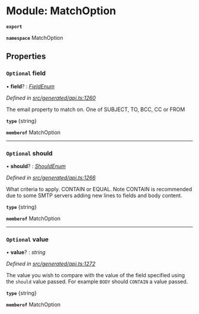# Module: MatchOption

**`export`** 

**`namespace`** MatchOption

## Properties

### `Optional` field

• **field**? : *[FieldEnum](../enums/_generated_api_.matchoption.fieldenum.md)*

*Defined in [src/generated/api.ts:1260](https://github.com/mailslurp/mailslurp-client-ts-js/blob/45dbdd8/src/generated/api.ts#L1260)*

The email property to match on. One of SUBJECT, TO, BCC, CC or FROM

**`type`** {string}

**`memberof`** MatchOption

___

### `Optional` should

• **should**? : *[ShouldEnum](../enums/_generated_api_.matchoption.shouldenum.md)*

*Defined in [src/generated/api.ts:1266](https://github.com/mailslurp/mailslurp-client-ts-js/blob/45dbdd8/src/generated/api.ts#L1266)*

What criteria to apply. CONTAIN or EQUAL. Note CONTAIN is recommended due to some SMTP servers adding new lines to fields and body content.

**`type`** {string}

**`memberof`** MatchOption

___

### `Optional` value

• **value**? : *string*

*Defined in [src/generated/api.ts:1272](https://github.com/mailslurp/mailslurp-client-ts-js/blob/45dbdd8/src/generated/api.ts#L1272)*

The value you wish to compare with the value of the field specified using the `should` value passed. For example `BODY` should `CONTAIN` a value passed.

**`type`** {string}

**`memberof`** MatchOption
